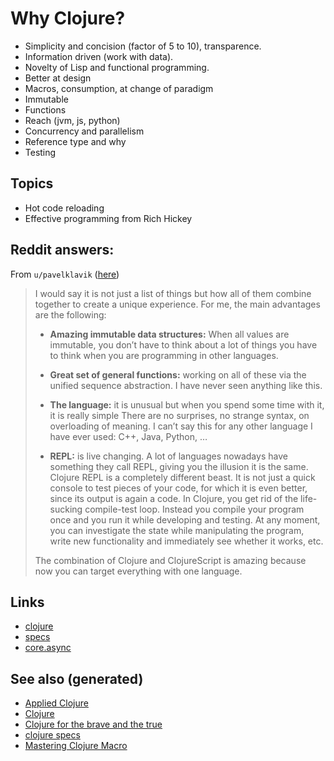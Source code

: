 # Why Clojure?

-   Simplicity and concision (factor of 5 to 10), transparence.
-   Information driven (work with data).
-   Novelty of Lisp and functional programming.
-   Better at design
-   Macros, consumption, at change of paradigm
-   Immutable
-   Functions
-   Reach (jvm, js, python)
-   Concurrency and parallelism
-   Reference type and why
-   Testing


## Topics

-   Hot code reloading
-   Effective programming from Rich Hickey


## Reddit answers:

From `u/pavelklavik` ([here](https://www.reddit.com/r/Clojure/comments/gdm9ry/new_clojurians_ask_anything/))

> I would say it is not just a list of things but how all of them combine together to create a unique experience. For me, the main advantages are the following:
> 
> -   **Amazing immutable data structures:** When all values are immutable, you don&rsquo;t have to think about a lot of things you have to think when you are programming in other languages.
> 
> -   **Great set of general functions:** working on all of these via the unified sequence abstraction. I have never seen anything like this.
> 
> -   **The language:** it is unusual but when you spend some time with it, it is really simple There are no surprises, no strange syntax, on overloading of meaning. I can&rsquo;t say this for any other language I have ever used: C++, Java, Python, &#x2026;
> 
> -   **REPL:** is live changing. A lot of languages nowadays have something they call REPL, giving you the illusion it is the same. Clojure REPL is a completely different beast. It is not just a quick console to test pieces of your code, for which it is even better, since its output is again a code. In Clojure, you get rid of the life-sucking compile-test loop. Instead you compile your program once and you run it while developing and testing. At any moment, you can investigate the state while manipulating the program, write new functionality and immediately see whether it works, etc.
> 
> The combination of Clojure and ClojureScript is amazing because now you can target everything with one language.


## Links

-   [clojure](../decks/clojure.md)
-   [specs](20200430235013-specs.md)
-   [core.async](20200430160432-clojure_for_the_brave_and_the_true.md)


## See also (generated)

-   [Applied Clojure](20200430155637-applied_clojure.md)
-   [Clojure](../decks/clojure.md)
-   [Clojure for the brave and the true](20200430160432-clojure_for_the_brave_and_the_true.md)
-   [clojure specs](20200430235013-specs.md)
-   [Mastering Clojure Macro](20200430155438-mastering_clojure_macro.md)
